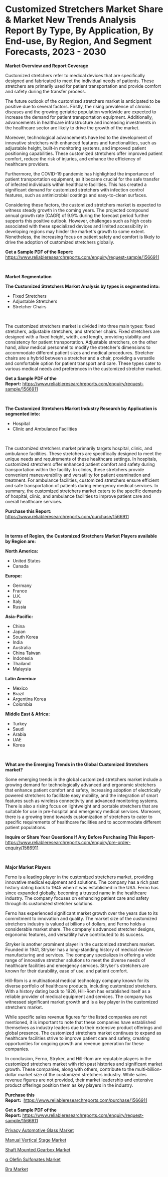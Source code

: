 <p><h1>Customized Stretchers Market Share & Market New Trends Analysis Report By Type, By Application, By End-use, By Region, And Segment Forecasts, 2023 - 2030</h1></p><p><strong>Market Overview and Report Coverage</strong></p>
<p><p>Customized stretchers refer to medical devices that are specifically designed and fabricated to meet the individual needs of patients. These stretchers are primarily used for patient transportation and provide comfort and safety during the transfer process.</p><p>The future outlook of the customized stretchers market is anticipated to be positive due to several factors. Firstly, the rising prevalence of chronic diseases and the growing geriatric population worldwide are expected to increase the demand for patient transportation equipment. Additionally, advancements in healthcare infrastructure and increasing investments in the healthcare sector are likely to drive the growth of the market.</p><p>Moreover, technological advancements have led to the development of innovative stretchers with enhanced features and functionalities, such as adjustable height, built-in monitoring systems, and improved patient positioning capabilities. These customized stretchers offer improved patient comfort, reduce the risk of injuries, and enhance the efficiency of healthcare providers.</p><p>Furthermore, the COVID-19 pandemic has highlighted the importance of patient transportation equipment, as it became crucial for the safe transfer of infected individuals within healthcare facilities. This has created a significant demand for customized stretchers with infection control features, such as antimicrobial coatings and easy-to-clean surfaces.</p><p>Considering these factors, the customized stretchers market is expected to witness steady growth in the coming years. The projected compound annual growth rate (CAGR) of 9.9% during the forecast period further supports this positive outlook. However, challenges such as high costs associated with these specialized devices and limited accessibility in developing regions may hinder the market's growth to some extent. Nonetheless, the increasing focus on patient safety and comfort is likely to drive the adoption of customized stretchers globally.</p></p>
<p><strong>Get a Sample PDF of the Report:</strong> <a href="https://www.reliableresearchreports.com/enquiry/request-sample/1566911">https://www.reliableresearchreports.com/enquiry/request-sample/1566911</a></p>
<p>&nbsp;</p>
<p><strong>Market Segmentation</strong></p>
<p><strong>The Customized Stretchers Market Analysis by types is segmented into:</strong></p>
<p><ul><li>Fixed Stretchers</li><li>Adjustable Stretchers</li><li>Stretcher Chairs</li></ul></p>
<p>&nbsp;</p>
<p><p>The customized stretchers market is divided into three main types: fixed stretchers, adjustable stretchers, and stretcher chairs. Fixed stretchers are designed with a fixed height, width, and length, providing stability and consistency for patient transportation. Adjustable stretchers, on the other hand, allow medical personnel to modify the stretcher's dimensions to accommodate different patient sizes and medical procedures. Stretcher chairs are a hybrid between a stretcher and a chair, providing a versatile and comfortable option for patient transport and care. These types cater to various medical needs and preferences in the customized stretcher market.</p></p>
<p><strong>Get a Sample PDF of the Report:</strong>&nbsp;<a href="https://www.reliableresearchreports.com/enquiry/request-sample/1566911">https://www.reliableresearchreports.com/enquiry/request-sample/1566911</a></p>
<p>&nbsp;</p>
<p><strong>The Customized Stretchers Market Industry Research by Application is segmented into:</strong></p>
<p><ul><li>Hospital</li><li>Clinic and Ambulance Facilities</li></ul></p>
<p>&nbsp;</p>
<p><p>The customized stretchers market primarily targets hospital, clinic, and ambulance facilities. These stretchers are specifically designed to meet the unique needs and requirements of these healthcare settings. In hospitals, customized stretchers offer enhanced patient comfort and safety during transportation within the facility. In clinics, these stretchers provide convenient maneuverability and versatility for patient examination and treatment. For ambulance facilities, customized stretchers ensure efficient and safe transportation of patients during emergency medical services. In summary, the customized stretchers market caters to the specific demands of hospital, clinic, and ambulance facilities to improve patient care and overall healthcare services.</p></p>
<p><strong>Purchase this Report:</strong>&nbsp; <a href="https://www.reliableresearchreports.com/purchase/1566911">https://www.reliableresearchreports.com/purchase/1566911</a></p>
<p>&nbsp;</p>
<p><strong>In terms of Region, the Customized Stretchers Market Players available by Region are:</strong></p>
<p>
    <p> <strong> North America: </strong>
        <ul>
            <li>United States</li>
            <li>Canada</li>
        </ul>
        </p> 
    <p> <strong> Europe: </strong>
        <ul>
            <li>Germany</li>
            <li>France</li>
            <li>U.K.</li>
            <li>Italy</li>
            <li>Russia</li>
        </ul>
        </p> 
    <p> <strong> Asia-Pacific: </strong>
        <ul>
            <li>China</li>
            <li>Japan</li>
            <li>South Korea</li>
            <li>India</li>
            <li>Australia</li>
            <li>China Taiwan</li>
            <li>Indonesia</li>
            <li>Thailand</li>
            <li>Malaysia</li>
        </ul>
        </p> 
    <p> <strong> Latin America: </strong>
        <ul>
            <li>Mexico</li>
            <li>Brazil</li>
            <li>Argentina Korea</li>
            <li>Colombia</li>
        </ul>
        </p> 
    <p> <strong> Middle East & Africa: </strong>
        <ul>
            <li>Turkey</li>
            <li>Saudi</li>
            <li>Arabia</li>
            <li>UAE</li>
            <li>Korea</li>
        </ul>
    </p>
    </p>
<p>&nbsp;</p>
<p><strong>What are the Emerging Trends in the Global Customized Stretchers market?</strong></p>
<p><p>Some emerging trends in the global customized stretchers market include a growing demand for technologically advanced and ergonomic stretchers that enhance patient comfort and safety, increasing adoption of electrically powered stretchers to facilitate easy mobility, and the integration of smart features such as wireless connectivity and advanced monitoring systems. There is also a rising focus on lightweight and portable stretchers that are suitable for use in pre-hospital and emergency medical services. Moreover, there is a growing trend towards customization of stretchers to cater to specific requirements of healthcare facilities and to accommodate different patient populations.</p></p>
<p><strong>Inquire or Share Your Questions If Any Before Purchasing This Report</strong>- <a href="https://www.reliableresearchreports.com/enquiry/pre-order-enquiry/1566911">https://www.reliableresearchreports.com/enquiry/pre-order-enquiry/1566911</a></p>
<p>&nbsp;</p>
<p><strong>Major Market Players</strong></p>
<p><p>Ferno is a leading player in the customized stretchers market, providing innovative medical equipment and solutions. The company has a rich past history dating back to 1945 when it was established in the USA. Ferno has since expanded globally, becoming a trusted name in the healthcare industry. The company focuses on enhancing patient care and safety through its customized stretcher solutions.</p><p>Ferno has experienced significant market growth over the years due to its commitment to innovation and quality. The market size of the customized stretchers industry is valued at billions of dollars, and Ferno holds a considerable market share. The company's advanced stretcher designs, ergonomic features, and versatility have contributed to its success.</p><p>Stryker is another prominent player in the customized stretchers market. Founded in 1941, Stryker has a long-standing history of medical device manufacturing and services. The company specializes in offering a wide range of innovative stretcher solutions to meet the diverse needs of healthcare facilities and emergency services. Stryker's stretchers are known for their durability, ease of use, and patient comfort.</p><p>Hill-Rom is a multinational medical technology company known for its diverse portfolio of healthcare products, including customized stretchers. With a history dating back to 1926, Hill-Rom has established itself as a reliable provider of medical equipment and services. The company has witnessed significant market growth and is a key player in the customized stretchers market.</p><p>While specific sales revenue figures for the listed companies are not mentioned, it is important to note that these companies have established themselves as industry leaders due to their extensive product offerings and global presence. The customized stretchers market continues to expand as healthcare facilities strive to improve patient care and safety, creating opportunities for ongoing growth and revenue generation for these companies.</p><p>In conclusion, Ferno, Stryker, and Hill-Rom are reputable players in the customized stretchers market with rich past histories and significant market growth. These companies, along with others, contribute to the multi-billion-dollar market size of the customized stretchers industry. While sales revenue figures are not provided, their market leadership and extensive product offerings position them as key players in the industry.</p></p>
<p><strong>Purchase this Report:</strong>&nbsp;&nbsp;<a href="https://www.reliableresearchreports.com/purchase/1566911">https://www.reliableresearchreports.com/purchase/1566911</a></p>
<p></p>
<p><strong>Get a Sample PDF of the Report:</strong>&nbsp;<a href="https://www.reliableresearchreports.com/enquiry/request-sample/1566911">https://www.reliableresearchreports.com/enquiry/request-sample/1566911</a></p>
<p><p><a href="https://github.com/grishafomin4852/Market-Research-Report-List-1/blob/main/privacy-automotive-glass-market.md">Privacy Automotive Glass Market</a></p><p><a href="https://www.linkedin.com/pulse/manual-vertical-stage-market-research-report-unlocks-analysis-byaof/">Manual Vertical Stage Market</a></p><p><a href="https://www.linkedin.com/pulse/shaft-mounted-gearbox-market-challenges-opportunities-aq5cf/">Shaft Mounted Gearbox Market</a></p><p><a href="https://issuu.com/reportprime-2/docs/a-olefin-sulfonates-market-size-2030.pptx?fr=xKAE9_zU1NQ">α Olefin Sulfonates Market</a></p><p><a href="https://medium.com/@v27092023/bra-market-size-growth-forecast-2023-2030-43c98f4f4c35">Bra Market</a></p></p>